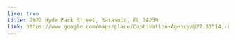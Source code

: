 ```yaml
---
live: true
title: 2922 Hyde Park Street, Sarasota, FL 34239
link: https://www.google.com/maps/place/Captivation+Agency/@27.31514,-82.5139067,17z/data=!3m1!4b1!4m5!3m4!1s0x88c340f0951414d9:0xbf4e0bc3d49cc937!8m2!3d27.31514!4d-82.511718
---
```

